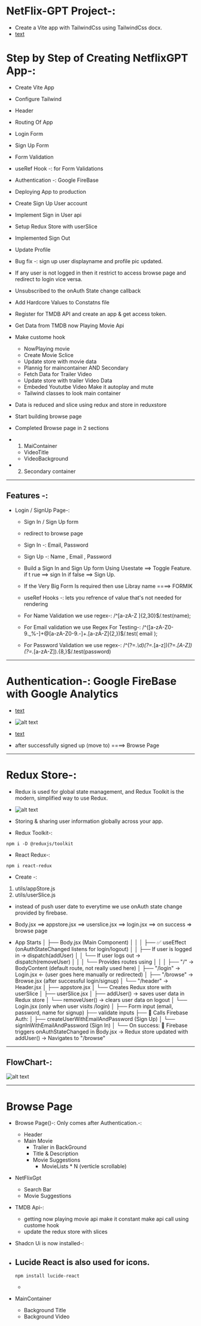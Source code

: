 # NetFlix-GPT Project-:

 - Create a Vite app with TailwindCss using TailwindCss docx.
  - [text](https://tailwindcss.com/docs/installation/using-vite)


# Step by Step of Creating NetflixGPT App-:
 - Create Vite App
 - Configure Tailwind
 - Header
 - Routing Of App
 - Login Form
 - Sign Up Form
 - Form Validation
 - useRef Hook -: for Form Validations
 - Authentication -: Google FireBase
 - Deploying App to production
 - Create Sign Up User account
 - Implement Sign in User api
 - Setup Redux Store with userSlice
 - Implemented Sign Out
 - Update Profile
 - Bug fix -: sign up user displayname and profile pic updated.
 - If any user is not logged in then it restrict to access browse page and redirect to login vice versa.
 - Unsubscribed to the onAuth State change callback
 - Add Hardcore Values to Constatns file
 - Register for TMDB API and create an app & get access token.

 - Get Data from TMDB now Playing Movie Api
 - Make custome hook
   - NowPlaying movie
   - Create Movie Sclice
   - Update store with movie data
   - Plannig for maincontainer AND Secondary
   - Fetch Data for Trailer Video
   - Update store with trailer Video Data
   - Embeded Yoututbe Video Make it autoplay and mute
   - Tailwind classes to look main container 

 - Data is reduced and slice using redux and store in reduxstore
 - Start building browse page
 - Completed Browse page in 2 sections
  - 1) MaiContainer
    - VideoTitle
    - VideoBackground

  - 2) Secondary container

 



---

## Features -:

- Login / SignUp Page-:
  - Sign In / Sign Up form
  - redirect to browse page

  - Sign In -: Email, Password
  - Sign Up -: Name , Email , Password 
  - Build a Sign In and Sign Up form Using Usestate ==> Toggle Feature. if t rue ==> sign In if false ==> Sign Up.

  - If the Very Big Form Is required then use Libray name ====> FORMIK

  - useRef Hooks -: lets you refrence of value that's not needed for rendering
  
  - For Name Validation we use regex-: 
    /^[a-zA-Z ]{2,30}$/.test(name);

  - For Email validation we use Regex
     For Testing-: /^([a-zA-Z0-9._%-]+@[a-zA-Z0-9.-]+\.[a-zA-Z]{2,})$/.test(
    email
  );

  - For Password Validation we use regex-: 
       /^(?=.*\d)(?=.*[a-z])(?=.*[A-Z])(?=.*[a-zA-Z]).{8,}$/.test(password)



---
# Authentication-: Google FireBase with Google Analytics
 - [text](https://console.firebase.google.com)

 - ![alt text](image.png)
 - [text](https://console.firebase.google.com/u/0/project/netflixgpt-vedant/authentication/providers)
 - after successfully signed up (move to) ====> Browse Page 


---
# Redux Store-:
 - Redux is used for global state management, and Redux Toolkit is the modern, simplified way to use Redux.

 - ![alt text](image-1.png)

 - Storing & sharing user information globally across your app.

 - Redux Toolkit-: 
  ```
  npm i -D @reduxjs/toolkit
  ```

  - React Redux-:
  ```
  npm i react-redux
  ```

  - Create -: 
   1) utils/appStore.js
   2) utils/userSlice.js

  - instead of push user date to everytime we use onAuth state change provided by firebase.
  - Body.jsx ==> appstore.jsx ==> userslice.jsx ==> login.jsx ==> on success => browse page 


- App Starts
│
├── Body.jsx (Main Component)
│   │
│   ├── ✅ useEffect (onAuthStateChanged listens for login/logout)
│   │       ├── If user is logged in → dispatch(addUser)
│   │       └── If user logs out     → dispatch(removeUser)
│   │
│   └── Provides routes using <RouterProvider>
│       │
│       ├── "/"        → BodyContent (default route, not really used here)
│       ├── "/login"   → Login.jsx  ← (user goes here manually or redirected)
│       ├── "/browse"  → Browse.jsx (after successful login/signup)
│       └── "/header"  → Header.jsx
│
├── appstore.jsx
│   └── Creates Redux store with userSlice
│
├── userSlice.jsx
│   ├── addUser() → saves user data in Redux store
│   └── removeUser() → clears user data on logout
│
└── Login.jsx (only when user visits /login)
    │
    ├── Form input (email, password, name for signup)
    ├── validate inputs
    ├── 🔐 Calls Firebase Auth:
    │     ├── createUserWithEmailAndPassword (Sign Up)
    │     └── signInWithEmailAndPassword (Sign In)
    │
    └── On success:
          🔁 Firebase triggers onAuthStateChanged in Body.jsx
          → Redux store updated with addUser()
          → Navigates to "/browse"
   

--- 
## FlowChart-:
  ![alt text](flowchart.png)


---
# Browse Page
- Browse Page()-: Only comes after Authentication.-:
   - Header
   - Main Movie
       - Trailer in BackGround
       - Title & Description
       - Movie Suggestions
          - MovieLists * N   (verticle scrollable)

- NetFlixGpt
   - Search Bar
   - Movie Suggestions

- TMDB Api-:
  - getting now playing movie api make it constant make api call using custome hook
  - update the redux store with slices
  
            
- Shadcn Ui is now installed-:
- Lucide React is also used for icons.
  - 
    ```
    npm install lucide-react
    ```
  - 

- MainContainer
  - Background Title
  - Background Video